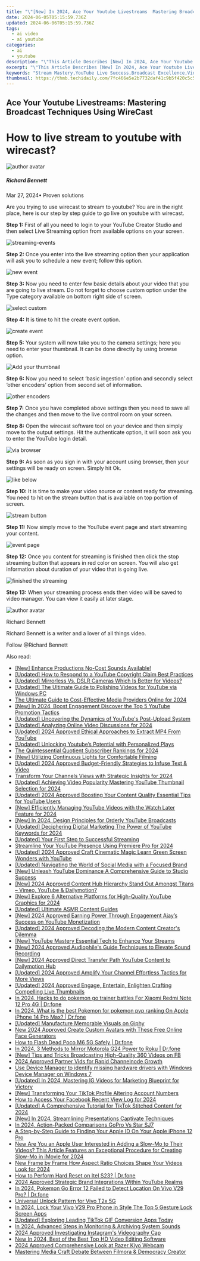 ```yaml
---
title: "\"[New] In 2024, Ace Your Youtube Livestreams  Mastering Broadcast Techniques Using WireCast\""
date: 2024-06-05T05:15:59.736Z
updated: 2024-06-06T05:15:59.736Z
tags:
  - ai video
  - ai youtube
categories:
  - ai
  - youtube
description: "\"This Article Describes [New] In 2024, Ace Your Youtube Livestreams: Mastering Broadcast Techniques Using WireCast\""
excerpt: "\"This Article Describes [New] In 2024, Ace Your Youtube Livestreams: Mastering Broadcast Techniques Using WireCast\""
keywords: "Stream Mastery,YouTube Live Success,Broadcast Excellence,Video Broadcast Tips,Livestream Optimization,Engage Viewers Online,WireCast Techniques"
thumbnail: https://thmb.techidaily.com/7fc466e5e2b7732daf41c9b5f420c5c5add88815dae1954866b21ab967027c21.jpg
---
```


## Ace Your Youtube Livestreams: Mastering Broadcast Techniques Using WireCast

# How to live stream to youtube with wirecast?

![author avatar](https://images.wondershare.com/filmora/article-images/richard-bennett.jpg)

##### Richard Bennett

 Mar 27, 2024• Proven solutions

 Are you trying to use wirecast to stream to youtube? You are in the right place, here is our step by step guide to go live on youtube with wirecast.

**Step 1:** First of all you need to login to your YouTube Creator Studio and then select Live Streaming option from available options on your screen.

![streaming-events ](https://images.wondershare.com/filmora/article-images/streaming-events.jpg)

**Step 2:** Once you enter into the live streaming option then your application will ask you to schedule a new event; follow this option.

![new event ](https://images.wondershare.com/filmora/article-images/new-event.jpg)

**Step 3:** Now you need to enter few basic details about your video that you are going to live stream. Do not forget to choose custom option under the Type category available on bottom right side of screen.

![ select custom](https://images.wondershare.com/filmora/article-images/select-custom.jpg)

**Step 4:** It is time to hit the create event option.

![create event ](https://images.wondershare.com/filmora/article-images/create-event.jpg)

**Step 5:** Your system will now take you to the camera settings; here you need to enter your thumbnail. It can be done directly by using browse option.

![ Add your thumbnail](https://images.wondershare.com/filmora/article-images/add-your-thumbnail.jpg)

**Step 6:** Now you need to select ‘basic ingestion’ option and secondly select ‘other encoders’ option from second set of information.

![ other encoders](https://images.wondershare.com/filmora/article-images/other-encoders.jpg)

**Step 7:** Once you have completed above settings then you need to save all the changes and then move to the live control room on your screen.

**Step 8:** Open the wirecast software tool on your device and then simply move to the output settings. Hit the authenticate option, it will soon ask you to enter the YouTube login detail.

![via browser ](https://images.wondershare.com/filmora/article-images/via-browser.jpg)

**Step 9:** As soon as you sign in with your account using browser, then your settings will be ready on screen. Simply hit Ok.

![ like below ](https://images.wondershare.com/filmora/article-images/like-below.jpg)

**Step 10:** It is time to make your video source or content ready for streaming. You need to hit on the stream button that is available on top portion of screen.

![ stream button](https://images.wondershare.com/filmora/article-images/stream-button.jpg)

**Step 11:** Now simply move to the YouTube event page and start streaming your content.

![event page ](https://images.wondershare.com/filmora/article-images/event-page.jpg)

**Step 12:** Once you content for streaming is finished then click the stop streaming button that appears in red color on screen. You will also get information about duration of your video that is going live.

![finished the streaming ](https://images.wondershare.com/filmora/article-images/finished-the-streaming.jpg)

**Step 13:** When your streaming process ends then video will be saved to video manager. You can view it easily at later stage.

![author avatar](https://images.wondershare.com/filmora/article-images/richard-bennett.jpg)

Richard Bennett

Richard Bennett is a writer and a lover of all things video.

Follow @Richard Bennett

<span class="atpl-alsoreadstyle">Also read:</span>
<div><ul>
<li><a href="https://facebook-record-videos.techidaily.com/new-enhance-productions-no-cost-sounds-available/"><u>[New] Enhance Productions  No-Cost Sounds Available!</u></a></li>
<li><a href="https://facebook-record-videos.techidaily.com/updated-how-to-respond-to-a-youtube-copyright-claim-best-practices/"><u>[Updated] How to Respond to a YouTube Copyright Claim  Best Practices</u></a></li>
<li><a href="https://facebook-record-videos.techidaily.com/updated-mirrorless-vs-dslr-cameras-which-is-better-for-videos/"><u>[Updated] Mirrorless Vs. DSLR Cameras  Which Is Better for Videos?</u></a></li>
<li><a href="https://facebook-record-videos.techidaily.com/updated-the-ultimate-guide-to-polishing-videos-for-youtube-via-windows-pc/"><u>[Updated] The Ultimate Guide to Polishing Videos for YouTube via Windows PC</u></a></li>
<li><a href="https://facebook-record-videos.techidaily.com/the-ultimate-guide-to-cost-effective-media-providers-online-for-2024/"><u>The Ultimate Guide to Cost-Effective Media Providers Online for 2024</u></a></li>
<li><a href="https://facebook-record-videos.techidaily.com/new-in-2024-boost-engagement-discover-the-top-5-youtube-promotion-tactics/"><u>[New] In 2024, Boost Engagement  Discover the Top 5 YouTube Promotion Tactics</u></a></li>
<li><a href="https://facebook-record-videos.techidaily.com/updated-uncovering-the-dynamics-of-youtubes-post-upload-system/"><u>[Updated] Uncovering the Dynamics of YouTube's Post-Upload System</u></a></li>
<li><a href="https://facebook-record-videos.techidaily.com/updated-analyzing-online-video-discussions-for-2024/"><u>[Updated] Analyzing Online Video Discussions for 2024</u></a></li>
<li><a href="https://facebook-record-videos.techidaily.com/updated-2024-approved-ethical-approaches-to-extract-mp4-from-youtube/"><u>[Updated] 2024 Approved  Ethical Approaches to Extract MP4 From YouTube</u></a></li>
<li><a href="https://facebook-record-videos.techidaily.com/updated-unlocking-youtubes-potential-with-personalized-plays/"><u>[Updated] Unlocking Youtube’s Potential with Personalized Plays</u></a></li>
<li><a href="https://facebook-record-videos.techidaily.com/the-quintessential-quotient-subscriber-rankings-for-2024/"><u>The Quintessential Quotient  Subscriber Rankings for 2024</u></a></li>
<li><a href="https://facebook-record-videos.techidaily.com/new-utilizing-continuous-lights-for-comfortable-filming/"><u>[New] Utilizing Continuous Lights for Comfortable Filming</u></a></li>
<li><a href="https://facebook-record-videos.techidaily.com/updated-2024-approved-budget-friendly-strategies-to-infuse-text-and-video/"><u>[Updated] 2024 Approved  Budget-Friendly Strategies to Infuse Text & Video</u></a></li>
<li><a href="https://facebook-record-videos.techidaily.com/transform-your-channels-views-with-strategic-insights-for-2024/"><u>Transform Your Channels Views with Strategic Insights for 2024</u></a></li>
<li><a href="https://facebook-record-videos.techidaily.com/updated-achieving-video-popularity-mastering-youtube-thumbnail-selection-for-2024/"><u>[Updated] Achieving Video Popularity  Mastering YouTube Thumbnail Selection for 2024</u></a></li>
<li><a href="https://facebook-record-videos.techidaily.com/updated-2024-approved-boosting-your-content-quality-essential-tips-for-youtube-users/"><u>[Updated] 2024 Approved  Boosting Your Content Quality  Essential Tips for YouTube Users</u></a></li>
<li><a href="https://facebook-record-videos.techidaily.com/new-efficiently-managing-youtube-videos-with-the-watch-later-feature-for-2024/"><u>[New] Efficiently Managing YouTube Videos with the Watch Later Feature for 2024</u></a></li>
<li><a href="https://facebook-record-videos.techidaily.com/new-in-2024-design-principles-for-orderly-youtube-broadcasts/"><u>[New] In 2024, Design Principles for Orderly YouTube Broadcasts</u></a></li>
<li><a href="https://facebook-record-videos.techidaily.com/updated-deciphering-digital-marketing-the-power-of-youtube-keywords-for-2024/"><u>[Updated] Deciphering Digital Marketing  The Power of YouTube Keywords for 2024</u></a></li>
<li><a href="https://facebook-record-videos.techidaily.com/updated-your-first-step-to-successful-streaming/"><u>[Updated] Your First Step to Successful Streaming</u></a></li>
<li><a href="https://facebook-record-videos.techidaily.com/streamline-your-youtube-presence-using-premiere-pro-for-2024/"><u>Streamline Your YouTube Presence Using Premiere Pro for 2024</u></a></li>
<li><a href="https://facebook-record-videos.techidaily.com/updated-2024-approved-craft-cinematic-magic-learn-green-screen-wonders-with-youtube/"><u>[Updated] 2024 Approved  Craft Cinematic Magic  Learn Green Screen Wonders with YouTube</u></a></li>
<li><a href="https://facebook-record-videos.techidaily.com/updated-navigating-the-world-of-social-media-with-a-focused-brand/"><u>[Updated] Navigating the World of Social Media with a Focused Brand</u></a></li>
<li><a href="https://facebook-record-videos.techidaily.com/new-unleash-youtube-dominance-a-comprehensive-guide-to-studio-success/"><u>[New] Unleash YouTube Dominance  A Comprehensive Guide to Studio Success</u></a></li>
<li><a href="https://facebook-record-videos.techidaily.com/new-2024-approved-content-hub-hierarchy-stand-out-amongst-titans-vimeo-youtube-and-dailymotion/"><u>[New] 2024 Approved  Content Hub Hierarchy  Stand Out Amongst Titans – Vimeo, YouTube & Dailymotion?</u></a></li>
<li><a href="https://facebook-record-videos.techidaily.com/new-explore-6-alternative-platforms-for-high-quality-youtube-graphics-for-2024/"><u>[New] Explore 6 Alternative Platforms for High-Quality YouTube Graphics for 2024</u></a></li>
<li><a href="https://facebook-record-videos.techidaily.com/updated-ultimate-asmr-content-guides/"><u>[Updated] Ultimate ASMR Content Guides</u></a></li>
<li><a href="https://facebook-record-videos.techidaily.com/new-2024-approved-earning-power-through-engagement-ajays-success-on-youtube-monetization/"><u>[New] 2024 Approved  Earning Power Through Engagement  Ajay’s Success on YouTube Monetization</u></a></li>
<li><a href="https://facebook-record-videos.techidaily.com/updated-2024-approved-decoding-the-modern-content-creators-dilemma/"><u>[Updated] 2024 Approved  Decoding the Modern Content Creator's Dilemma</u></a></li>
<li><a href="https://facebook-record-videos.techidaily.com/new-youtube-mastery-essential-tech-to-enhance-your-streams/"><u>[New] YouTube Mastery  Essential Tech to Enhance Your Streams</u></a></li>
<li><a href="https://facebook-record-videos.techidaily.com/new-2024-approved-audiophiles-guide-techniques-to-elevate-sound-recording/"><u>[New] 2024 Approved  Audiophile's Guide  Techniques to Elevate Sound Recording</u></a></li>
<li><a href="https://facebook-record-videos.techidaily.com/new-2024-approved-direct-transfer-path-youtube-content-to-dailymotion-hub/"><u>[New] 2024 Approved  Direct Transfer Path  YouTube Content to Dailymotion Hub</u></a></li>
<li><a href="https://facebook-record-videos.techidaily.com/updated-2024-approved-amplify-your-channel-effortless-tactics-for-more-views/"><u>[Updated] 2024 Approved  Amplify Your Channel  Effortless Tactics for More Views</u></a></li>
<li><a href="https://facebook-record-videos.techidaily.com/updated-2024-approved-engage-entertain-enlighten-crafting-compelling-live-thumbnails/"><u>[Updated] 2024 Approved  Engage, Entertain, Enlighten  Crafting Compelling Live Thumbnails</u></a></li>
<li><a href="https://change-location.techidaily.com/in-2024-hacks-to-do-pokemon-go-trainer-battles-for-xiaomi-redmi-note-12-pro-4g-drfone-by-drfone-virtual-android/"><u>In 2024, Hacks to do pokemon go trainer battles For Xiaomi Redmi Note 12 Pro 4G | Dr.fone</u></a></li>
<li><a href="https://ios-pokemon-go.techidaily.com/in-2024-what-is-the-best-pokemon-for-pokemon-pvp-ranking-on-apple-iphone-14-pro-max-drfone-by-drfone-virtual-ios/"><u>In 2024, What is the best Pokemon for pokemon pvp ranking On Apple iPhone 14 Pro Max? | Dr.fone</u></a></li>
<li><a href="https://extra-guidance.techidaily.com/updated-manufacture-memorable-visuals-on-giphy/"><u>[Updated] Manufacture Memorable Visuals on Giphy</u></a></li>
<li><a href="https://ai-video-apps.techidaily.com/new-2024-approved-create-custom-avatars-with-these-free-online-face-generators/"><u>New 2024 Approved Create Custom Avatars with These Free Online Face Generators</u></a></li>
<li><a href="https://fix-guide.techidaily.com/how-to-flash-dead-poco-m6-5g-safely-drfone-by-drfone-fix-android-problems-fix-android-problems/"><u>How to Flash Dead Poco M6 5G Safely | Dr.fone</u></a></li>
<li><a href="https://screen-mirror.techidaily.com/in-2024-3-methods-to-mirror-motorola-g24-power-to-roku-drfone-by-drfone-android/"><u>In 2024, 3 Methods to Mirror Motorola G24 Power to Roku | Dr.fone</u></a></li>
<li><a href="https://facebook-clips.techidaily.com/new-tips-and-tricks-broadcasting-high-quality-360-videos-on-fb/"><u>[New] Tips and Tricks  Broadcasting High-Quality 360 Videos on FB</u></a></li>
<li><a href="https://youtube-help.techidaily.com/2024-approved-partner-vids-for-rapid-channelnode-growth/"><u>2024 Approved  Partner Vids for Rapid Channelnode Growth</u></a></li>
<li><a href="https://techidaily.com/use-device-manager-to-identify-missing-hardware-drivers-with-windows-device-manager-on-windows-7-by-drivereasy-guide/"><u>Use Device Manager to identify missing hardware drivers with Windows Device Manager on Windows 7</u></a></li>
<li><a href="https://instagram-videos.techidaily.com/updated-in-2024-mastering-ig-videos-for-marketing-blueprint-for-victory/"><u>[Updated] In 2024, Mastering IG Videos for Marketing  Blueprint for Victory</u></a></li>
<li><a href="https://some-approaches.techidaily.com/new-transforming-your-tiktok-profile-altering-account-numbers/"><u>[New] Transforming Your TikTok Profile  Altering Account Numbers</u></a></li>
<li><a href="https://facebook-video-content.techidaily.com/how-to-access-your-facebook-recent-view-log-for-2024/"><u>How to Access Your Facebook Recent View Log for 2024</u></a></li>
<li><a href="https://tiktok-video-recordings.techidaily.com/updated-a-comprehensive-tutorial-for-tiktok-stitched-content-for-2024/"><u>[Updated] A Comprehensive Tutorial for TikTok Stitched Content for 2024</u></a></li>
<li><a href="https://screen-mirroring-recording.techidaily.com/new-in-2024-streamlining-presentations-captivate-techniques/"><u>[New] In 2024, Streamlining Presentations  Captivate Techniques</u></a></li>
<li><a href="https://extra-lessons.techidaily.com/in-2024-action-packed-comparisons-gopro-vs-star-sj7/"><u>In 2024, Action-Packed Comparisons  GoPro Vs Star SJ7</u></a></li>
<li><a href="https://apple-account.techidaily.com/a-step-by-step-guide-to-finding-your-apple-id-on-your-apple-iphone-12-pro-by-drfone-ios/"><u>A Step-by-Step Guide to Finding Your Apple ID On Your Apple iPhone 12 Pro</u></a></li>
<li><a href="https://ai-video-editing.techidaily.com/new-are-you-an-apple-user-interested-in-adding-a-slow-mo-to-their-videos-this-article-features-an-exceptional-procedure-for-creating-slow-mo-in-imovie-for-2/"><u>New Are You an Apple User Interested in Adding a Slow-Mo to Their Videos? This Article Features an Exceptional Procedure for Creating Slow-Mo in iMovie for 2024</u></a></li>
<li><a href="https://video-creation-software.techidaily.com/new-frame-by-frame-how-aspect-ratio-choices-shape-your-videos-look-for-2024/"><u>New Frame by Frame How Aspect Ratio Choices Shape Your Videos Look for 2024</u></a></li>
<li><a href="https://techidaily.com/how-to-perform-hard-reset-on-itel-s23-drfone-by-drfone-reset-android-reset-android/"><u>How to Perform Hard Reset on Itel S23? | Dr.fone</u></a></li>
<li><a href="https://extra-support.techidaily.com/2024-approved-strategic-brand-integrations-within-youtube-realms/"><u>2024 Approved  Strategic Brand Integrations Within YouTube Realms</u></a></li>
<li><a href="https://change-location.techidaily.com/in-2024-pokemon-go-error-12-failed-to-detect-location-on-vivo-v29-pro-drfone-by-drfone-virtual-android/"><u>In 2024, Pokemon Go Error 12 Failed to Detect Location On Vivo V29 Pro? | Dr.fone</u></a></li>
<li><a href="https://android-unlock.techidaily.com/universal-unlock-pattern-for-vivo-t2x-5g-by-drfone-android/"><u>Universal Unlock Pattern for Vivo T2x 5G</u></a></li>
<li><a href="https://android-unlock.techidaily.com/in-2024-lock-your-vivo-v29-pro-phone-in-style-the-top-5-gesture-lock-screen-apps-by-drfone-android/"><u>In 2024, Lock Your Vivo V29 Pro Phone in Style The Top 5 Gesture Lock Screen Apps</u></a></li>
<li><a href="https://tiktok-video-recordings.techidaily.com/updated-exploring-leading-tiktok-gif-conversion-apps-today/"><u>[Updated] Exploring Leading TikTok GIF Conversion Apps Today</u></a></li>
<li><a href="https://video-screen-grab.techidaily.com/in-2024-advanced-steps-in-monitoring-and-archiving-system-sounds/"><u>In 2024, Advanced Steps in Monitoring & Archiving System Sounds</u></a></li>
<li><a href="https://instagram-video-files.techidaily.com/2024-approved-investigating-instagrams-videography-cap/"><u>2024 Approved  Investigating Instagram's Videography Cap</u></a></li>
<li><a href="https://ai-video-tools.techidaily.com/new-in-2024-best-of-the-best-top-hd-video-editing-software/"><u>New In 2024, Best of the Best Top HD Video Editing Software</u></a></li>
<li><a href="https://remote-screen-capture.techidaily.com/2024-approved-comprehensive-look-at-razer-kiyo-webcam/"><u>2024 Approved  Comprehensive Look at Razer Kiyo Webcam</u></a></li>
<li><a href="https://on-screen-recording.techidaily.com/mastering-media-craft-debate-between-filmora-and-democracy-creator/"><u>Mastering Media Craft  Debate Between Filmora & Democracy Creator</u></a></li>
</ul></div>

<ins class="adsbygoogle"
      style="display:block"
      data-ad-client="ca-pub-7571918770474297"
      data-ad-slot="8358498916"
      data-ad-format="auto"
      data-full-width-responsive="true"></ins>